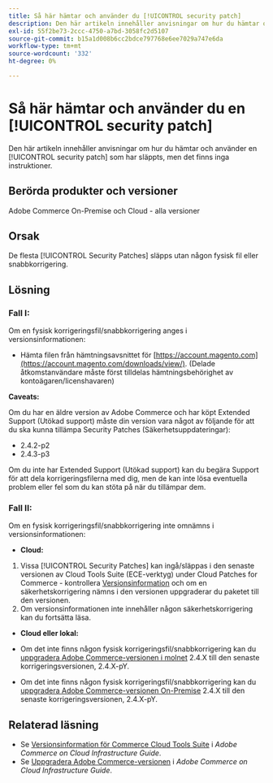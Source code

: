 ```yaml
---
title: Så här hämtar och använder du [!UICONTROL security patch]
description: Den här artikeln innehåller anvisningar om hur du hämtar och använder en [!UICONTROL security patch] som har släppts, men det finns inga instruktioner.
exl-id: 55f2be73-2ccc-4750-a7bd-3058fc2d5107
source-git-commit: b15a1d008b6cc2bdce797768e6ee7029a747e6da
workflow-type: tm+mt
source-wordcount: '332'
ht-degree: 0%

---
```


# Så här hämtar och använder du en [!UICONTROL security patch]

Den här artikeln innehåller anvisningar om hur du hämtar och använder en [!UICONTROL security patch] som har släppts, men det finns inga instruktioner.

## Berörda produkter och versioner

Adobe Commerce On-Premise och Cloud - alla versioner

## Orsak

De flesta [!UICONTROL Security Patches] släpps utan någon fysisk fil eller snabbkorrigering.

## Lösning


### Fall I:

Om en fysisk korrigeringsfil/snabbkorrigering anges i versionsinformationen:

* Hämta filen från hämtningsavsnittet för [https://account.magento.com](https://account.magento.com/downloads/view/). (Delade åtkomstanvändare måste först tilldelas hämtningsbehörighet av kontoägaren/licenshavaren)

**Caveats:**

Om du har en äldre version av Adobe Commerce och har köpt Extended Support (Utökad support) måste din version vara något av följande för att du ska kunna tillämpa Security Patches (Säkerhetsuppdateringar):

* 2.4.2-p2
* 2.4.3-p3

Om du inte har Extended Support (Utökad support) kan du begära Support för att dela korrigeringsfilerna med dig, men de kan inte lösa eventuella problem eller fel som du kan stöta på när du tillämpar dem.

### Fall II:

Om en fysisk korrigeringsfil/snabbkorrigering inte omnämns i versionsinformationen:

* **Cloud:**

1. Vissa [!UICONTROL Security Patches] kan ingå/släppas i den senaste versionen av Cloud Tools Suite (ECE-verktyg) under Cloud Patches for Commerce - kontrollera [Versionsinformation](https://experienceleague.adobe.com/en/docs/commerce-cloud-service/user-guide/release-notes/cloud-tools-suite) och om en säkerhetskorrigering nämns i den versionen uppgraderar du paketet till den versionen.
1. Om versionsinformationen inte innehåller någon säkerhetskorrigering kan du fortsätta läsa.

* **Cloud eller lokal:**

* Om det inte finns någon fysisk korrigeringsfil/snabbkorrigering kan du [uppgradera Adobe Commerce-versionen i molnet](https://experienceleague.adobe.com/en/docs/commerce-cloud-service/user-guide/develop/upgrade/commerce-version) 2.4.X till den senaste korrigeringsversionen, 2.4.X-pY.
* Om det inte finns någon fysisk korrigeringsfil/snabbkorrigering kan du [uppgradera Adobe Commerce-versionen On-Premise](https://experienceleague.adobe.com/en/docs/commerce-operations/upgrade-guide/implementation/perform-upgrade) 2.4.X till den senaste korrigeringsversionen, 2.4.X-pY.

## Relaterad läsning

* Se [Versionsinformation för Commerce Cloud Tools Suite](https://experienceleague.adobe.com/en/docs/commerce-cloud-service/user-guide/release-notes/cloud-tools-suite) i *Adobe Commerce on Cloud Infrastructure Guide*.
* Se [Uppgradera Adobe Commerce-versionen](https://experienceleague.adobe.com/en/docs/commerce-cloud-service/user-guide/develop/upgrade/commerce-version) i *Adobe Commerce on Cloud Infrastructure Guide*.
